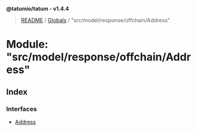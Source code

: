 **@tatumio/tatum - v1.4.4**

> [README](../README.md) / [Globals](../globals.md) / "src/model/response/offchain/Address"

# Module: "src/model/response/offchain/Address"

## Index

### Interfaces

* [Address](../interfaces/_src_model_response_offchain_address_.address.md)
